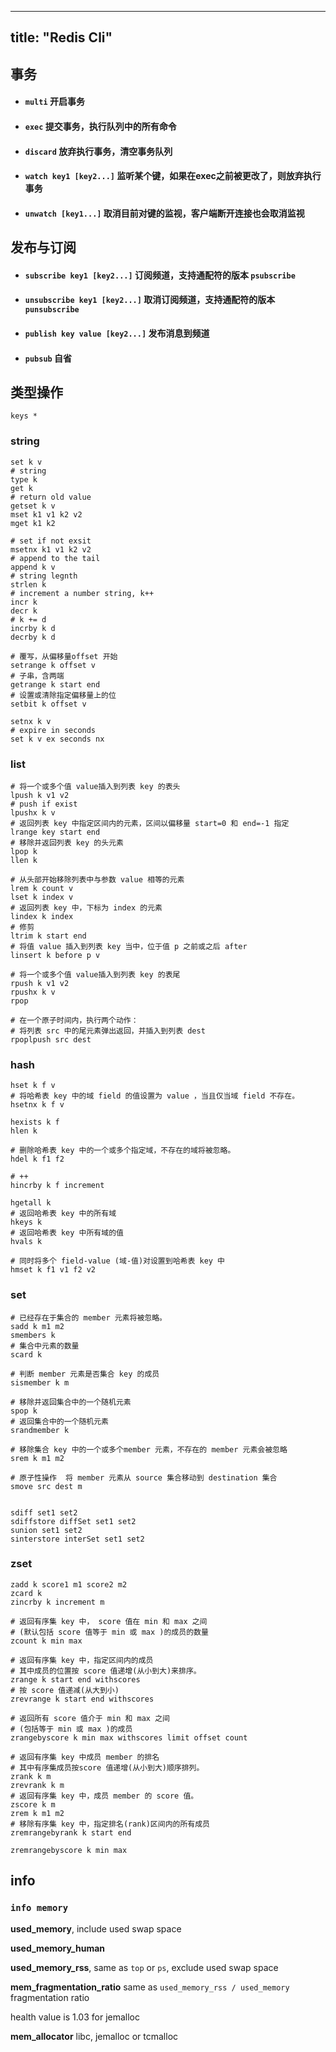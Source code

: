 
---
title: "Redis Cli"
---

## 事务

- #### `multi` 开启事务

- #### `exec` 提交事务，执行队列中的所有命令

- #### `discard` 放弃执行事务，清空事务队列

- #### `watch key1 [key2...]` 监听某个键，如果在exec之前被更改了，则放弃执行事务

- #### `unwatch [key1...]` 取消目前对键的监视，客户端断开连接也会取消监视

## 发布与订阅

- #### `subscribe key1 [key2...]` 订阅频道，支持通配符的版本 `psubscribe`

- #### `unsubscribe key1 [key2...]` 取消订阅频道，支持通配符的版本 `punsubscribe`

- #### `publish key value [key2...]` 发布消息到频道

- #### `pubsub` 自省

## 类型操作

```shell
keys *
```

### string

```shell
set k v
# string
type k
get k
# return old value
getset k v
mset k1 v1 k2 v2
mget k1 k2

# set if not exsit
msetnx k1 v1 k2 v2
# append to the tail
append k v
# string legnth
strlen k
# increment a number string, k++
incr k
decr k
# k += d
incrby k d
decrby k d

# 覆写，从偏移量offset 开始
setrange k offset v
# 子串，含两端
getrange k start end
# 设置或清除指定偏移量上的位
setbit k offset v

setnx k v
# expire in seconds
set k v ex seconds nx
```

### list

```shell
# 将一个或多个值 value插入到列表 key 的表头
lpush k v1 v2
# push if exist
lpushx k v
# 返回列表 key 中指定区间内的元素，区间以偏移量 start=0 和 end=-1 指定
lrange key start end
# 移除并返回列表 key 的头元素
lpop k
llen k

# 从头部开始移除列表中与参数 value 相等的元素
lrem k count v
lset k index v
# 返回列表 key 中，下标为 index 的元素
lindex k index
# 修剪
ltrim k start end
# 将值 value 插入到列表 key 当中，位于值 p 之前或之后 after
linsert k before p v

# 将一个或多个值 value插入到列表 key 的表尾
rpush k v1 v2
rpushx k v
rpop

# 在一个原子时间内，执行两个动作：
# 将列表 src 中的尾元素弹出返回，并插入到列表 dest
rpoplpush src dest
```

### hash

```shell
hset k f v
# 将哈希表 key 中的域 field 的值设置为 value ，当且仅当域 field 不存在。
hsetnx k f v

hexists k f
hlen k

# 删除哈希表 key 中的一个或多个指定域，不存在的域将被忽略。
hdel k f1 f2

# ++
hincrby k f increment

hgetall k
# 返回哈希表 key 中的所有域
hkeys k
# 返回哈希表 key 中所有域的值
hvals k

# 同时将多个 field-value (域-值)对设置到哈希表 key 中
hmset k f1 v1 f2 v2
```

### set

```shell
# 已经存在于集合的 member 元素将被忽略。
sadd k m1 m2
smembers k
# 集合中元素的数量
scard k

# 判断 member 元素是否集合 key 的成员
sismember k m

# 移除并返回集合中的一个随机元素
spop k
# 返回集合中的一个随机元素
srandmember k

# 移除集合 key 中的一个或多个member 元素，不存在的 member 元素会被忽略
srem k m1 m2

# 原子性操作  将 member 元素从 source 集合移动到 destination 集合
smove src dest m


sdiff set1 set2
sdiffstore diffSet set1 set2
sunion set1 set2
sinterstore interSet set1 set2
```

### zset

```shell
zadd k score1 m1 score2 m2 
zcard k
zincrby k increment m

# 返回有序集 key 中， score 值在 min 和 max 之间
# (默认包括 score 值等于 min 或 max )的成员的数量
zcount k min max 

# 返回有序集 key 中，指定区间内的成员
# 其中成员的位置按 score 值递增(从小到大)来排序。
zrange k start end withscores
# 按 score 值递减(从大到小)
zrevrange k start end withscores

# 返回所有 score 值介于 min 和 max 之间
# (包括等于 min 或 max )的成员
zrangebyscore k min max withscores limit offset count

# 返回有序集 key 中成员 member 的排名
# 其中有序集成员按score 值递增(从小到大)顺序排列。
zrank k m
zrevrank k m
# 返回有序集 key 中，成员 member 的 score 值。
zscore k m
zrem k m1 m2
# 移除有序集 key 中，指定排名(rank)区间内的所有成员
zremrangebyrank k start end

zremrangebyscore k min max
```

## info

### `info memory`
**used_memory**, include used swap space

**used_memory_human**

**used_memory_rss**, same as `top` or `ps`, exclude used swap space

**mem_fragmentation_ratio** same as `used_memory_rss / used_memory` fragmentation ratio 

health value is 1.03 for jemalloc

**mem_allocator** libc, jemalloc or tcmalloc
